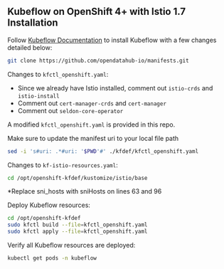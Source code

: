## Kubeflow on OpenShift 4+ with Istio 1.7 Installation 

Follow [Kubeflow Documentation](https://www.kubeflow.org/docs/openshift/install-kubeflow/) to install Kubeflow with a few changes detailed below:
```bash
git clone https://github.com/opendatahub-io/manifests.git
```

Changes to `kfctl_openshift.yaml`:
* Since we already have Istio installed, comment out `istio-crds` and `istio-install`
* Comment out `cert-manager-crds` and `cert-manager` 
* Comment out `seldon-core-operator` 

A modified `kfctl_openshift.yaml` is provided in this repo.

Make sure to update the manifest uri to your local file path
```bash
sed -i 's#uri: .*#uri: '$PWD'#' ./kfdef/kfctl_openshift.yaml
```

Changes to `kf-istio-resources.yaml`:
```bash
cd /opt/openshift-kfdef/kustomize/istio/base 
```
 *Replace sni_hosts with sniHosts on lines 63 and 96

 Deploy Kubeflow resources:
```bash
cd /opt/openshift-kfdef
sudo kfctl build --file=kfctl_openshift.yaml
sudo kfctl apply --file=kfctl_openshift.yaml
```
Verify all Kubeflow resources are deployed:
```bash
kubectl get pods -n kubeflow
